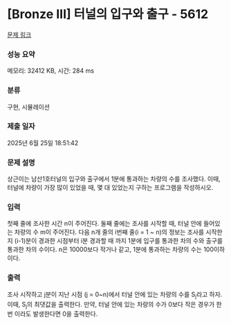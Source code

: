 # [Bronze III] 터널의 입구와 출구 - 5612 

[문제 링크](https://www.acmicpc.net/problem/5612) 

### 성능 요약

메모리: 32412 KB, 시간: 284 ms

### 분류

구현, 시뮬레이션

### 제출 일자

2025년 6월 25일 18:51:42

### 문제 설명

<p>상근이는 남산1호터널의 입구와 출구에서 1분에 통과하는 차량의 수를 조사했다. 이때, 터널에 차량이 가장 많이 있었을 때, 몇 대 있었는지 구하는 프로그램을 작성하시오.</p>

### 입력 

 <p>첫째 줄에 조사한 시간 n이 주어진다. 둘째 줄에는 조사를 시작할 때, 터널 안에 들어있는 차량의 수 m이 주어진다. 다음 n개 줄의 i번째 줄(i = 1 ~ n)의 정보는 조사를 시작한지 (i-1)분이 경과한 시점부터 i분 경과할 때 까지 1분에 입구를 통과한 차의 수와 출구를 통과한 차의 수이다. n은 10000보다 작거나 같고, 1분에 통과하는 차량의 수는 100이하이다.</p>

### 출력 

 <p>조사 시작하고 j분이 지난 시점 (j = 0~n)에서 터널 안에 있는 차량의 수를 S<sub>j</sub>라고 하자. 이때, S<sub>j</sub>의 최댓값을 출력한다. 만약, 터널 안에 있는 차량의 수가 0보다 작은 경우가 한 번 이라도 발생한다면 0을 출력한다.</p>

